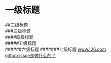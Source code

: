 #    一级标题  
##二级标题  
###三级标题  
####四级标题  
#####五级标题  
######六级标题
#######七级标题
www.126.com<br>
[github issue是做什么的？](http://www.zhihu.com/question/22969033/answer/25927363)<br>

